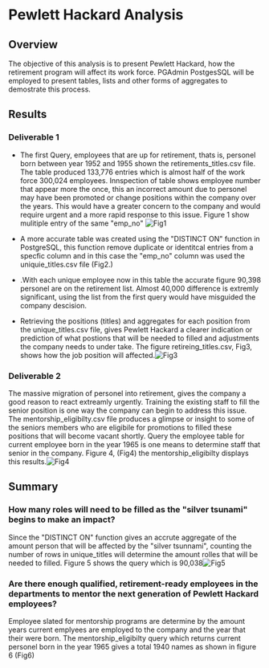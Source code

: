 # Pewlett Hackard Analysis

## Overview
The objective of this analysis is to present Pewlett Hackard, how the retirement program will affect its work force. PGAdmin PostgesSQL will be employed to present tables, lists and other forms of aggregates to demostrate this process. 

## Results
### Deliverable 1
- The first Query, employees that are up for retirement, thats is, personel born between year 1952 and 1955 shown the retirements_titles.csv file. The table produced 133,776 entries  which is almost half of the work force 300,024 employees. Innspection of table shows employee number that appear more the once, this an incorrect amount due to personel may have been promoted or change positions within the company over the years. This would have a greater concern to the company and would require urgent and a more rapid response to this issue. Figure 1 show mulitiple entry of the same "emp_no"  ![Fig1](https://user-images.githubusercontent.com/78861458/113513396-88745f80-9537-11eb-8f8a-9a61badf2a69.png)

- A more accurate table was created using the "DISTINCT ON" function in PostgreSQL, this function remove duplicate or identitcal entries from a specfic column and in this case the   "emp_no" column was used the uniquie_titles.csv file (Fig2.)
- .With each unique employee now in this table the accurate figure 90,398 personel are on the retirement list. Almost   40,000 difference is extremly significant, using the list from the first query would have misguided the company descision. 
- Retrieving the positions (titles) and aggregates for each position from the unique_titles.csv file, gives Pewlett Hackard a clearer indication or prediction of what postions that will be needed to filled and adjustments the company needs to under take. The figure retireing_titles.csv, Fig3, shows how the job position will affected.![Fig3](https://user-images.githubusercontent.com/78861458/113513599-7941e180-9538-11eb-816c-72bc450b106d.png)
    

### Deliverable 2
The massive migration of personel into retirement, gives the company a good reason to react extreamly urgently. Training the existing staff to fill the senior position is one way the company can begin to address this issue. The mentorship_eligibilty.csv file produces a glimpse or insight to some of the seniors members who are eligibile for promotions to filled these positions that will become vacant shortly. Query the employee table for current employee born in the year 1965 is one means to determine staff that senior in the company. Figure 4, (Fig4) the mentorship_eligibilty displays this results.![Fig4](https://user-images.githubusercontent.com/78861458/113513984-1bae9480-953a-11eb-8809-6bfba4c3efd8.png)


## Summary

### How many roles will need to be filled as the "silver tsunami" begins to make an impact?
Since the "DISTINCT ON" function gives an accrute aggregate of the amount person that will be affected by the "silver tsunnami", counting the number of rows in unique_titles will determine the amount rolles that will be needed to filled. Figure 5 shows the query which is 90,038![Fig5](https://user-images.githubusercontent.com/78861458/113519200-bc13b180-9558-11eb-82c7-5a92653a8c1d.png)

    
### Are there enough qualified, retirement-ready employees in the departments to mentor the next generation of Pewlett Hackard employees?
Employee slated for mentorship programs are determine by the amount years current emplyees are employed to the company and the year that their were born. The mentorship_eligibilty query which returns current personel born in the year 1965 gives a total 1940 names as shown in figure 6 (Fig6) 



